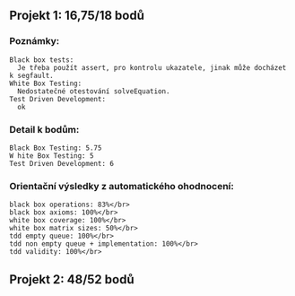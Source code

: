 ## Projekt 1: 16,75/18 bodů</br>
 ### Poznámky:</br>
    Black box tests:
      Je třeba použít assert, pro kontrolu ukazatele, jinak může docházet k segfault.
    White Box Testing:
      Nedostatečné otestování solveEquation.
    Test Driven Development:
      ok
 ### Detail k bodům:</br>
    Black Box Testing: 5.75
    W hite Box Testing: 5
    Test Driven Development: 6
 ### Orientační výsledky z automatického ohodnocení:</br>
    black box operations: 83%</br>
    black box axioms: 100%</br>
    white box coverage: 100%</br>
    white box matrix sizes: 50%</br>
    tdd empty queue: 100%</br>
    tdd non empty queue + implementation: 100%</br>
    tdd validity: 100%</br>
## Projekt 2: 48/52 bodů</br>
